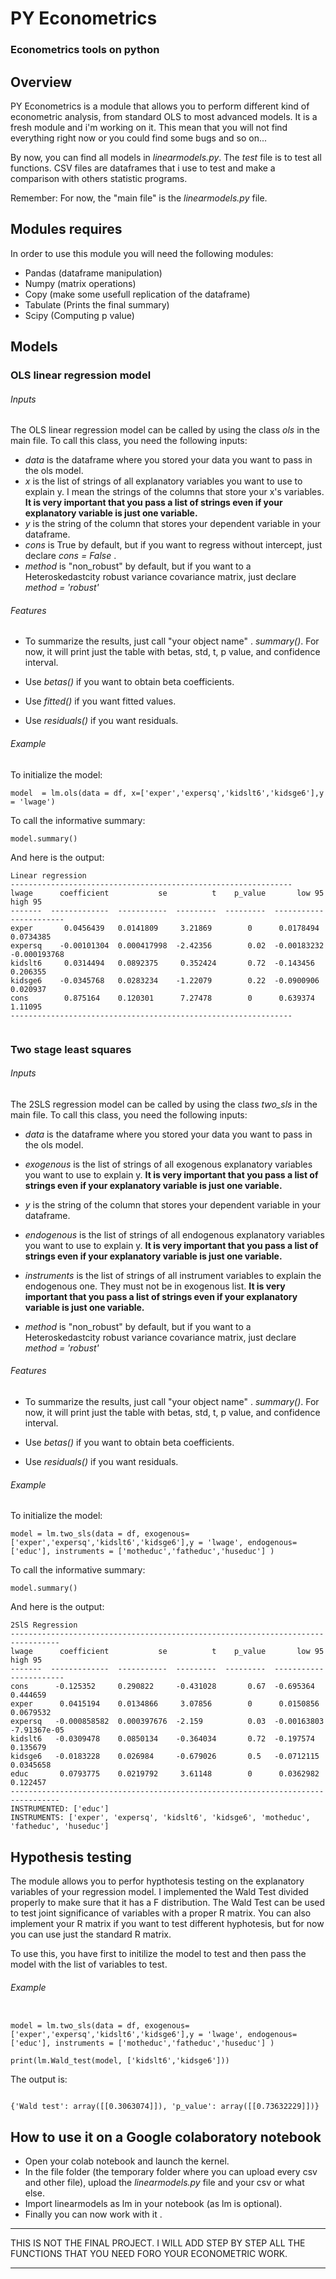 # PY Econometrics
### Econometrics tools on python 

## Overview

PY Econometrics is a module that allows you to perform different kind of econometric analysis, from standard OLS to most
advanced models.
It is a fresh module and i'm working on it. This mean that you will not find everything right now or you could find some bugs and so on...

By now, you can find all models in *linearmodels.py*. The *test* file is to test all functions. CSV files are dataframes that i use to test and make
a comparison with others statistic programs.

Remember: For now, the "main file" is the *linearmodels.py* file. 


## Modules requires 

In order to use this module you will need the following modules:

- Pandas  (dataframe manipulation)
- Numpy   (matrix operations)
- Copy    (make some usefull replication of the dataframe)
- Tabulate (Prints the final summary)
- Scipy  (Computing p value) 





## Models
### OLS linear regression model

###### Inputs
The OLS linear regression model can be called by using the class *ols* in the main file. To call this class, you need the following inputs:

- *data* is the dataframe where you stored your data you want to pass in the ols model.
- *x* is the list of strings of all explanatory variables you want to use to explain y. I mean the strings of the columns that store your x's variables.
**It is very important that you pass a list of strings even if your explanatory variable is just one variable.**
- *y* is the string of the column that stores your dependent variable in your dataframe.
- *cons* is True by default, but if you want to regress without intercept, just declare *cons = False* .
- *method* is "non_robust" by default, but if you want to a Heteroskedastcity robust variance covariance matrix, just declare *method = 'robust'* 

###### Features
- To summarize the results, just call "your object name" . *summary()*. For now, it will print just the table with betas, std, t, p value, and confidence
interval.

- Use *betas()* if you want to obtain beta coefficients.

- Use *fitted()* if you want fitted values.

- Use *residuals()* if you want residuals.

###### Example 

To initialize the model:

```
model  = lm.ols(data = df, x=['exper','expersq','kidslt6','kidsge6'],y = 'lwage')
```

To call the informative summary:
```
model.summary()
```

And here is the output:
```
Linear regression
---------------------------------------------------------------
lwage      coefficient           se          t    p_value       low 95       high 95
-------  -------------  -----------  ---------  ---------  -----------  ------------
exper       0.0456439   0.0141809     3.21869        0      0.0178494    0.0734385
expersq    -0.00101304  0.000417998  -2.42356        0.02  -0.00183232  -0.000193768
kidslt6     0.0314494   0.0892375     0.352424       0.72  -0.143456     0.206355
kidsge6    -0.0345768   0.0283234    -1.22079        0.22  -0.0900906    0.020937
cons        0.875164    0.120301      7.27478        0      0.639374     1.11095
---------------------------------------------------------------


```




### Two stage least squares

###### Inputs
The 2SLS regression model can be called by using the class *two_sls* in the main file. To call this class, you need the following inputs:

- *data* is the dataframe where you stored your data you want to pass in the ols model.
- *exogenous* is the list of strings of all exogenous explanatory variables you want to use to explain y.
**It is very important that you pass a list of strings even if your explanatory variable is just one variable.**

- *y* is the string of the column that stores your dependent variable in your dataframe.

- *endogenous* is the list of strings of all endogenous explanatory variables you want to use to explain y.
**It is very important that you pass a list of strings even if your explanatory variable is just one variable.**

- *instruments* is the list of strings of all instrument variables to explain the endogenous one. They must not be in exogenous list.
**It is very important that you pass a list of strings even if your explanatory variable is just one variable.**

- *method* is "non_robust" by default, but if you want to a Heteroskedastcity robust variance covariance matrix, just declare *method = 'robust'* 

###### Features
- To summarize the results, just call "your object name" . *summary()*. For now, it will print just the table with betas, std, t, p value, and confidence
interval.

- Use *betas()* if you want to obtain beta coefficients.

- Use *residuals()* if you want residuals.

###### Example 

To initialize the model:

```
model = lm.two_sls(data = df, exogenous=['exper','expersq','kidslt6','kidsge6'],y = 'lwage', endogenous=['educ'], instruments = ['motheduc','fatheduc','huseduc'] )
```

To call the informative summary:
```
model.summary()
```

And here is the output:
```
2SlS Regression
---------------------------------------------------------------------------------
lwage      coefficient           se          t    p_value       low 95       high 95
-------  -------------  -----------  ---------  ---------  -----------  ------------
cons      -0.125352     0.290822     -0.431028       0.67  -0.695364     0.444659
exper      0.0415194    0.0134866     3.07856        0      0.0150856    0.0679532
expersq   -0.000858582  0.000397676  -2.159          0.03  -0.00163803  -7.91367e-05
kidslt6   -0.0309478    0.0850134    -0.364034       0.72  -0.197574     0.135679
kidsge6   -0.0183228    0.026984     -0.679026       0.5   -0.0712115    0.0345658
educ       0.0793775    0.0219792     3.61148        0      0.0362982    0.122457
---------------------------------------------------------------------------------
INSTRUMENTED: ['educ']
INSTRUMENTS: ['exper', 'expersq', 'kidslt6', 'kidsge6', 'motheduc', 'fatheduc', 'huseduc']

```


## Hypothesis testing

The module allows you to perfor hypthotesis testing on the explanatory variables of your regression model. I implemented the Wald Test divided properly to make sure that it has a F distribution. The Wald Test can be used to test joint significance of variables with a proper R matrix. You can also implement your R matrix if you want to test different hyphotesis, but for now you can use just the standard R matrix.

To use this, you have first to initilize the model to test and then pass the model with the list of variables to test.


###### Example 

```

model = lm.two_sls(data = df, exogenous=['exper','expersq','kidslt6','kidsge6'],y = 'lwage', endogenous=['educ'], instruments = ['motheduc','fatheduc','huseduc'] )

print(lm.Wald_test(model, ['kidslt6','kidsge6']))

```

The output is:

```

{'Wald test': array([[0.3063074]]), 'p_value': array([[0.73632229]])}

```


## How to use it on a Google colaboratory notebook

- Open your colab notebook and launch the kernel.
- In the file folder (the temporary folder where you can upload every csv and other file), upload the *linearmodels.py* file and your csv or what else.
- Import linearmodels as lm in your notebook (as lm is optional).
- Finally you can now work with it .


*******************************************
THIS IS NOT THE FINAL PROJECT. I WILL ADD STEP BY STEP ALL THE FUNCTIONS THAT YOU NEED FORO YOUR ECONOMETRIC WORK.
*******************************************


